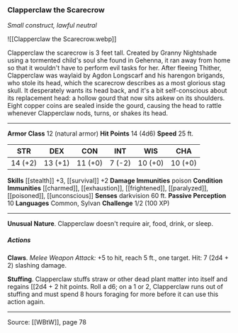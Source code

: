 ### Clapperclaw the Scarecrow
_Small construct, lawful neutral_

![[Clapperclaw the Scarecrow.webp]]

Clapperclaw the scarecrow is 3 feet tall. Created by Granny Nightshade using a tormented child's soul she found in Gehenna, it ran away from home so that it wouldn't have to perform evil tasks for her. After fleeing Thither, Clapperclaw was waylaid by Agdon Longscarf and his harengon brigands, who stole its head, which the scarecrow describes as a most glorious stag skull. It desperately wants its head back, and it's a bit self-conscious about its replacement head: a hollow gourd that now sits askew on its shoulders. Eight copper coins are sealed inside the gourd, causing the head to rattle whenever Clapperclaw nods, turns, or shakes its head.




---

**Armor Class** 12 (natural armor)
**Hit Points** 14 (4d6)
**Speed** 25 ft.

| STR     | DEX     | CON     | INT     | WIS     | CHA     |
|---------|---------|---------|---------|---------|---------|
| 14 (+2) | 13 (+1) | 11 (+0) | 7 (-2) | 10 (+0) | 10 (+0) |

**Skills** [[stealth]] +3, [[survival]] +2
**Damage Immunities** poison
**Condition Immunities** [[charmed]], [[exhaustion]], [[frightened]], [[paralyzed]], [[poisoned]], [[unconscious]]
**Senses** darkvision 60 ft.
**Passive Perception** 10
**Languages** Common, Sylvan
**Challenge** 1/2 (100 XP)

---

**Unusual Nature**. Clapperclaw doesn't require air, food, drink, or sleep.

##### Actions
**Claws**. _Melee Weapon Attack:_ +5 to hit, reach 5 ft., one target. Hit: 7 (2d4 + 2) slashing damage.

**Stuffing**. Clapperclaw stuffs straw or other dead plant matter into itself and regains [[2d4 + 2 hit points. Roll a d6; on a 1 or 2, Clapperclaw runs out of stuffing and must spend 8 hours foraging for more before it can use this action again.


---

Source: [[WBtW]], page 78